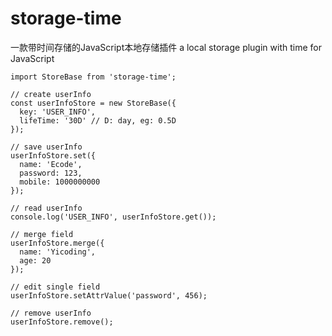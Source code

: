 # storage-time
一款带时间存储的JavaScript本地存储插件
a local storage plugin with time for JavaScript

```
import StoreBase from 'storage-time';

// create userInfo
const userInfoStore = new StoreBase({
  key: 'USER_INFO',
  lifeTime: '30D' // D: day, eg: 0.5D
});

// save userInfo
userInfoStore.set({
  name: 'Ecode',
  password: 123,
  mobile: 1000000000
});

// read userInfo
console.log('USER_INFO', userInfoStore.get());

// merge field
userInfoStore.merge({
  name: 'Yicoding',
  age: 20
});

// edit single field
userInfoStore.setAttrValue('password', 456);

// remove userInfo
userInfoStore.remove();

```
